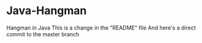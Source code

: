 # Java-Hangman
Hangman in Java
This is a change in the "README" file
And here's a direct commit to the master branch
